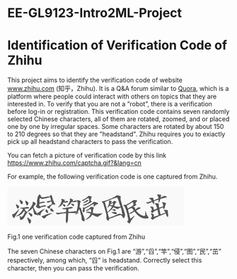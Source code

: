 # EE-GL9123-Intro2ML-Project
# Identification of Verification Code of Zhihu

This project aims to identify the verification code of website www.zhihu.com (知乎，Zhihu). It is a Q&A forum similar to [Quora](www.quora.com), which is a platform where people could interact with others on topics that they are interested in. To verify that you are not a ”robot”, there is a verification before log-in or registration. This verification code contains seven randomly selected Chinese characters, all of them are rotated, zoomed, and or placed one by one by irregular spaces. Some characters are rotated by about 150 to 210 degrees so that they are "headstand". Zhihu requires you to exiactly pick up all headstand characters to pass the verification. 

You can fetch a picture of verification code by this link https://www.zhihu.com/captcha.gif?&lang=cn

For example, the following verification code is one captured from Zhihu.

![image](https://github.com/crackml/EE-GL9123-Intro2ML-Project/blob/master/captcha010.png)

Fig.1 one verification code captured from Zhihu

The seven Chinese characters on Fig.1 are “游”,“舀”,“竿”,“侵”,“图”,“民”,“茁” respectively, among which, “舀” is headstand. Correctly select this character, then you can pass the verification.
